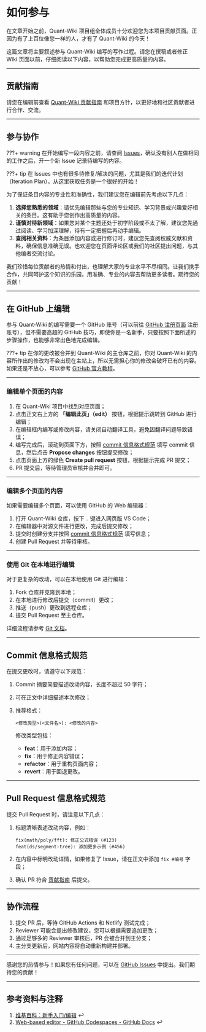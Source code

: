 # 如何参与  

在文章开始之前，Quant-Wiki 项目组全体成员十分欢迎您为本项目贡献页面。正因为有了上百位像您一样的人，才有了 Quant-Wiki 的今天！  

这篇文章将主要叙述参与 Quant-Wiki 编写的写作过程。请您在撰稿或者修正 Wiki 页面以前，仔细阅读以下内容，以帮助您完成更高质量的内容。

---

## 贡献指南  

请您在编辑前查看 [Quant-Wiki 贡献指南](https://github.com/LLMQuant/quant-wiki/blob/master/.github/CONTRIBUTING.md) 和项目方针，以更好地和社区贡献者进行合作、交流。

---

## 参与协作  

???+ warning
    在开始编写一段内容之前，请查阅 [Issues](https://github.com/LLMQuant/Quant-Wiki/issues)，确认没有别人在做相同的工作之后，开一个新 Issue 记录待编写的内容。  

???+ tip
    在 Issues 中也有很多待修复/解决的问题，尤其是我们的迭代计划（Iteration Plan）。从这里获取任务是一个很好的开始！

为了保证条目内容的专业性和准确性，我们建议您在编辑前先考虑以下几点：  

1. **选择您熟悉的领域**：请优先编辑那些与您的专业知识、学习背景或兴趣爱好相关的条目。这有助于您创作出高质量的内容。  
2. **谨慎对待新领域**：如果您对某个主题还处于初学阶段或不太了解，建议您先通过阅读、学习加深理解，待有一定把握后再动手编辑。  
3. **查阅相关资料**：为条目添加内容或进行修订时，建议您先查阅权威文献和资料，确保信息准确无误。也欢迎您在页面评论区或我们的社区提出问题，与其他编者交流讨论。  

我们珍惜每位贡献者的热情和付出，也理解大家的专业水平不尽相同。让我们携手合作，共同呵护这个知识的乐园，用准确、专业的内容去帮助更多读者。期待您的贡献！  

---

## 在 GitHub 上编辑  

参与 Quant-Wiki 的编写需要一个 GitHub 账号（可以前往 [GitHub 注册页面](https://github.com/join) 注册账号），但不需要高超的 GitHub 技巧，即使你是一名新手，只要按照下面所述的步骤操作，也能够非常出色地完成编辑。

???+ tip
    在你的更改被合并到 Quant-Wiki 的主仓库之前，你对 Quant-Wiki 的内容所作出的修改均不会出现在主站上，所以无需担心你的修改会破坏已有的内容。如果还是不放心，可以参考 [GitHub 官方教程](https://docs.github.com/cn/get-started/quickstart/contributing-to-projects)。

---

### 编辑单个页面的内容  

1. 在 Quant-Wiki 项目中找到对应页面；  
2. 点击正文右上方的 **「编辑此页」（edit）** 按钮，根据提示跳转到 GitHub 进行编辑；  
3. 在编辑框内编写或修改内容，请关闭自动翻译工具，避免因翻译问题导致错误；  
4. 编写完成后，滚动到页面下方，按照 [commit 信息格式规范](#commit-信息格式规范) 填写 commit 信息，然后点击 **Propose changes** 按钮提交修改；  
5. 点击页面上方的绿色 **Create pull request** 按钮，根据提示完成 PR 提交；  
6. PR 提交后，等待管理员审核并合并即可。  

---

### 编辑多个页面的内容  

如果需要编辑多个页面，可以使用 GitHub 的 Web 编辑器：  

1. 打开 Quant-Wiki 仓库，按下 `.` 键进入网页版 VS Code；  
2. 在编辑器中对源文件进行更改，完成后提交修改；  
3. 提交时创建分支并按照 [commit 信息格式规范](#commit-信息格式规范) 填写信息；  
4. 创建 Pull Request 并等待审核。

---

### 使用 Git 在本地进行编辑  

对于更复杂的改动，可以在本地使用 Git 进行编辑：  

1. Fork 仓库并克隆到本地；  
2. 在本地进行修改后提交（commit）更改；  
3. 推送（push）更改到远程仓库；  
4. 提交 Pull Request 至主仓库。

详细流程请参考 [Git 文档](https://git-scm.com/doc)。

---

## Commit 信息格式规范  

在提交更改时，请遵守以下规范：  

1. Commit 摘要简要描述改动内容，长度不超过 50 字符；  
2. 可在正文中详细描述本次修改；  
3. 推荐格式：  

   ```
   <修改类型>(<文件名>): <修改的内容>
   ```  

   修改类型包括：  
   - **feat**：用于添加内容；  
   - **fix**：用于修正内容错误；  
   - **refactor**：用于重构页面内容；  
   - **revert**：用于回退更改。

---

## Pull Request 信息格式规范  

提交 Pull Request 时，请注意以下几点：  

1. 标题清晰表述改动内容，例如：  

   ```
   fix(math/poly/fft): 修正公式错误 (#123)
   feat(ds/segment-tree): 添加更多示例 (#456)
   ```  

2. 在内容中标明改动详情，如果修复了 Issue，请在正文中添加 `fix #编号` 字段；  
3. 确认 PR 符合 [贡献指南](https://github.com/LLMQuant/Quant-Wiki/blob/main/CONTRIBUTING.md) 后提交。

---

## 协作流程  

1. 提交 PR 后，等待 GitHub Actions 和 Netlify 测试完成；  
2. Reviewer 可能会提出修改建议，您可以根据需要追加更改；  
3. 通过足够多的 Reviewer 审核后，PR 会被合并到主分支；  
4. 主分支更新后，网站内容将自动重新构建并部署。

---

感谢您的热情参与！如果您有任何问题，可以在 [GitHub Issues](https://github.com/LLMQuant/Quant-Wiki/issues) 中提出。我们期待您的贡献！

---

## 参考资料与注释  

1. [维基百科：新手入门/编辑](https://zh.wikipedia.org/wiki/Wikipedia:新手入门/编辑) ↩  
2. [Web-based editor - GitHub Codespaces - GitHub Docs](https://docs.github.com/en/codespaces/the-githubdev-web-based-editor) ↩  
